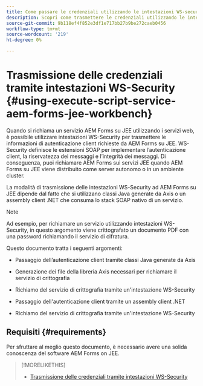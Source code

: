```yaml
---
title: Come passare le credenziali utilizzando le intestazioni WS-security?
description: Scopri come trasmettere le credenziali utilizzando le intestazioni di sicurezza WS
source-git-commit: 9b118ef4f852e3df1e717bb27b9be272caeb0456
workflow-type: tm+mt
source-wordcount: '219'
ht-degree: 0%

---
```


# Trasmissione delle credenziali tramite intestazioni WS-Security {#using-execute-script-service-aem-forms-jee-workbench}

Quando si richiama un servizio AEM Forms su JEE utilizzando i servizi web, è possibile utilizzare intestazioni WS-Security per trasmettere le informazioni di autenticazione client richieste da AEM Forms su JEE. WS-Security definisce le estensioni SOAP per implementare l’autenticazione client, la riservatezza dei messaggi e l’integrità dei messaggi. Di conseguenza, puoi richiamare AEM Forms sui servizi JEE quando AEM Forms su JEE viene distribuito come server autonomo o in un ambiente cluster.

La modalità di trasmissione delle intestazioni WS-Security ad AEM Forms su JEE dipende dal fatto che si utilizzano classi Java generate da Axis o un assembly client .NET che consuma lo stack SOAP nativo di un servizio.

>[!NOTE]
>
>Ad esempio, per richiamare un servizio utilizzando intestazioni WS-Security, in questo argomento viene crittografato un documento PDF con una password richiamando il servizio di cifratura.

Questo documento tratta i seguenti argomenti:

* Passaggio dell’autenticazione client tramite classi Java generate da Axis

* Generazione dei file della libreria Axis necessari per richiamare il servizio di crittografia

* Richiamo del servizio di crittografia tramite un&#39;intestazione WS-Security

* Passaggio dell&#39;autenticazione client tramite un assembly client .NET

* Richiamo del servizio di crittografia tramite un&#39;intestazione WS-Security


## Requisiti {#requirements}

Per sfruttare al meglio questo documento, è necessario avere una solida conoscenza del software AEM Forms on JEE.

>[!MORELIKETHIS]
>
>* [Trasmissione delle credenziali tramite intestazioni WS-Security](assets/passing-credentials-using-ws-security-headers.pdf)


